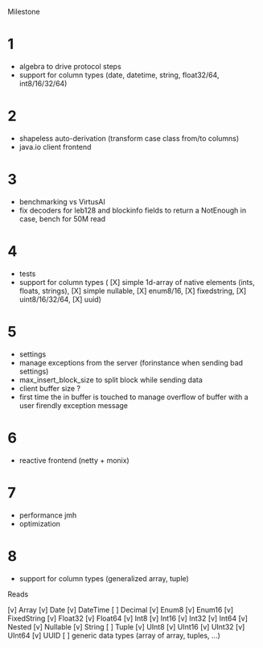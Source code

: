 Milestone

# 1
- algebra to drive protocol steps
- support for column types (date, datetime, string, float32/64, int8/16/32/64)

# 2
- shapeless auto-derivation (transform case class from/to columns)
- java.io client frontend

# 3
- benchmarking vs VirtusAI
- fix decoders for leb128 and blockinfo fields to return a NotEnough in case, bench for 50M read

# 4
- tests
- support for column types (
    [X] simple 1d-array of native elements (ints, floats, strings),
    [X] simple nullable,
    [X] enum8/16,
    [X] fixedstring,
    [X] uint8/16/32/64,
    [X] uuid)

# 5
- settings
- manage exceptions from the server (forinstance when sending bad settings)
- max_insert_block_size to split block while sending data
- client buffer size ?
- first time the in buffer is touched to manage overflow of buffer with a user firendly exception message


# 6
- reactive frontend (netty + monix)

# 7
- performance jmh
- optimization
 
# 8
- support for column types (generalized array, tuple)


Reads

[v] Array
[v] Date
[v] DateTime
[ ] Decimal
[v] Enum8
[v] Enum16
[v] FixedString
[v] Float32
[v] Float64
[v] Int8
[v] Int16
[v] Int32
[v] Int64
[v] Nested
[v] Nullable
[v] String
[ ] Tuple
[v] UInt8
[v] UInt16
[v] UInt32
[v] UInt64
[v] UUID
[ ] generic data types (array of array, tuples, ...)